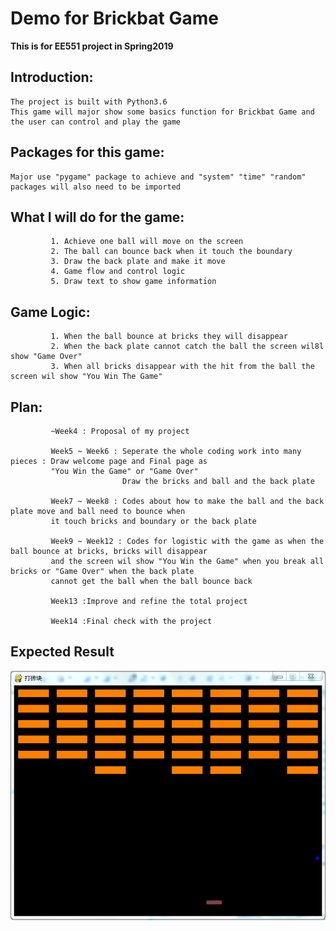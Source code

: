 # Demo for Brickbat Game



**This is for EE551 project in Spring2019**


## Introduction:
    The project is built with Python3.6
    This game will major show some basics function for Brickbat Game and the user can control and play the game
             
             
## Packages for this game:
    Major use "pygame" package to achieve and "system" "time" "random" packages will also need to be imported
             
            
## What I will do for the game:
             1. Achieve one ball will move on the screen
             2. The ball can bounce back when it touch the boundary
             3. Draw the back plate and make it move
             4. Game flow and control logic
             5. Draw text to show game information
     
 
## Game Logic:
             1. When the ball bounce at bricks they will disappear
             2. When the back plate cannot catch the ball the screen wil8l show "Game Over"
             3. When all bricks disappear with the hit from the ball the screen wil show "You Win The Game"
             
             
## Plan:
             ~Week4 : Proposal of my project
             
             Week5 ~ Week6 : Seperate the whole coding work into many pieces : Draw welcome page and Final page as 
             "You Win the Game" or "Game Over"
                             Draw the bricks and ball and the back plate
                             
             Week7 ~ Week8 : Codes about how to make the ball and the back plate move and ball need to bounce when 
             it touch bricks and boundary or the back plate
             
             Week9 ~ Week12 : Codes for logistic with the game as when the ball bounce at bricks, bricks will disappear 
             and the screen wil show "You Win the Game" when you break all bricks or "Game Over" when the back plate 
             cannot get the ball when the ball bounce back
             
             Week13 :Improve and refine the total project
             
             Week14 :Final check with the project
            
            
## Expected Result
             
 ![snip](https://github.com/mengjiemin/EE551-Project/blob/master/pics/ball1.png)
